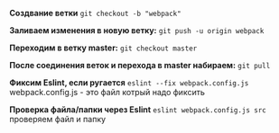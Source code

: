**Создвание ветки**
`git checkout -b "webpack"`

**Заливаем изменения в новую ветку:**
`git push -u origin webpack`

**Переходим в ветку master:**
`git checkout master`

**После соединения веток и перехода в master набираем:**
`git pull`

**Фиксим Eslint, если ругается**
`eslint --fix webpack.config.js`
webpack.config.js - это файл котрый надо фиксить

**Проверка файла/папки через Eslint**
`eslint webpack.config.js src` проверяем файл и папку
